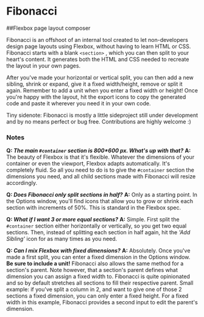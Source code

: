 Fibonacci
=========
##Flexbox page layout composer

Fibonacci is an offshoot of an internal tool created to let non-developers design page layouts using Flexbox, without having to learn HTML or CSS.
Fibonacci starts with a blank ````<section>```` , which you can then split to your heart's content. It generates both the HTML and CSS needed to recreate the layout in your own pages.

After you've made your horizontal or vertical split, you can then add a new sibling, shrink or expand, give it a fixed width/height, remove or split it again. Remember to add a unit when you enter a fixed width or height!
Once you're happy with the layout, hit the export icons to copy the generated code and paste it wherever you need it in your own code.

Tiny sidenote: Fibonacci is mostly a little sideproject still under development and by no means perfect or bug free. Contributions are highly welcome :)

### Notes
**Q: _The main ````#container```` section is 800*600 px. What's up with that?_**
**A:** The beauty of Flexbox is that it's flexible. Whatever the dimensions of your container or even the viewport, Flexbox adapts automatically. It's completely fluid. So all you need to do is to give the ````#container```` section the dimensions you need, and all child sections made with Fibonacci will resize accordingly.

**Q: _Does Fibonacci only split sections in half?_**
**A:** Only as a starting point. In the Options window, you'll find icons that allow you to grow or shrink each section with increments of 50%. This is standard in the Flexbox spec.

**Q: _What if I want 3 or more equal sections?_**
**A:** Simple. First split the ````#container```` section either horizontally or vertically, so you get two equal sections. Then, instead of splitting each section in half again, hit the _'Add Sibling'_ icon for as many times as you need.


**Q: _Can I mix Flexbox with fixed dimensions?_**
**A:** Absolutely. Once you've made a first split, you can enter a fixed dimension in the Options window. **Be sure to include a unit!** Fibonacci also allows the same method for a section's parent.
Note however, that a section's parent defines what dimension you can assign a fixed width to. Fibonacci is quite opinionated and so by default stretches all sections to fill their respective parent. Small example: if you've split a column in 2, and want to give one of those 2 sections a fixed dimension, you can only enter a fixed height. For a fixed width in this example, Fibonacci provides a second input to edit the parent's dimension.